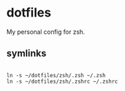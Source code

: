 # dotfiles

My personal config for zsh.
## symlinks

```

ln -s ~/dotfiles/zsh/.zsh ~/.zsh
ln -s ~/dotfiles/zsh/.zshrc ~/.zshrc
```

